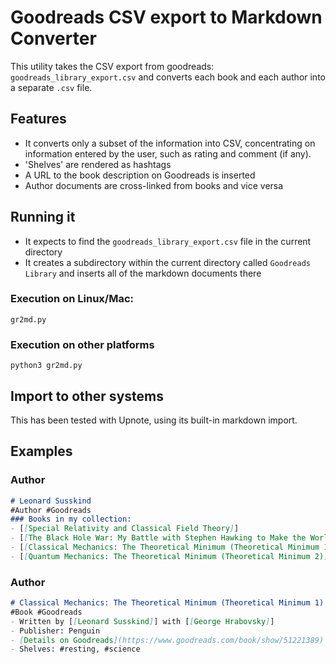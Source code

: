 # Goodreads CSV export to Markdown Converter
This utility takes the CSV export from goodreads:
`goodreads_library_export.csv` and converts each book and each author into a separate `.csv` file.

## Features
* It converts only a subset of the information into CSV, concentrating on information entered by the user, such as rating and comment (if any).
* 'Shelves' are rendered as hashtags
* A URL to the book description on Goodreads is inserted
* Author documents are cross-linked from books and vice versa

## Running it
* It expects to find the `goodreads_library_export.csv` file in the current directory
* It creates a subdirectory within the current directory called `Goodreads Library` and inserts all of the markdown documents there

### Execution on Linux/Mac:
```
gr2md.py
```

### Execution on other platforms
```
python3 gr2md.py
```

## Import to other systems
This has been tested with Upnote, using its built-in markdown import. 


## Examples
### Author
``` md
# Leonard Susskind
#Author #Goodreads
### Books in my collection:
- [[Special Relativity and Classical Field Theory]]
- [[The Black Hole War: My Battle with Stephen Hawking to Make the World Safe for Quantum Mechanics]]
- [[Classical Mechanics: The Theoretical Minimum (Theoretical Minimum 1)]]
- [[Quantum Mechanics: The Theoretical Minimum (Theoretical Minimum 2)]]
```

### Author
``` md
# Classical Mechanics: The Theoretical Minimum (Theoretical Minimum 1)
#Book #Goodreads
- Written by [[Leonard Susskind]] with [[George Hrabovsky]]
- Publisher: Penguin
- [Details on Goodreads](https://www.goodreads.com/book/show/51221389)
- Shelves: #resting, #science
```
